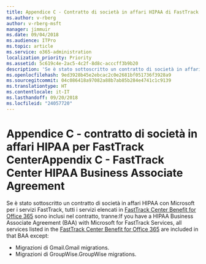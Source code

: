 ```yaml
---
title: Appendice C - Contratto di società in affari HIPAA di FastTrack Center
ms.author: v-rberg
author: v-rberg-msft
manager: jimmuir
ms.date: 09/04/2018
ms.audience: ITPro
ms.topic: article
ms.service: o365-administration
localization_priority: Priority
ms.assetid: 5c619c4e-2ac5-4c2f-8d8c-acccff3b9b20
description: 'Se è stato sottoscritto un contratto di società in affari HIPAA con Microsoft per i servizi FastTrack, tutti i servizi elencati in FastTrack Center Benefit for Office 365 sono inclusi nel contratto, tranne:'
ms.openlocfilehash: 9ed3928b45e2ebcac2c0e2681bf051736f3928a9
ms.sourcegitcommit: 04c086418a97082a88b7ab85b284e4741c1c9139
ms.translationtype: HT
ms.contentlocale: it-IT
ms.lasthandoff: 09/20/2018
ms.locfileid: "24057720"
---
```

# <a name="appendix-c---fasttrack-center-hipaa-business-associate-agreement"></a><span data-ttu-id="9f767-103">Appendice C - contratto di società in affari HIPAA per FastTrack Center</span><span class="sxs-lookup"><span data-stu-id="9f767-103">Appendix C - FastTrack Center HIPAA Business Associate Agreement</span></span>

<span data-ttu-id="9f767-104">Se è stato sottoscritto un contratto di società in affari HIPAA con Microsoft per i servizi FastTrack, tutti i servizi elencati in [FastTrack Center Benefit for Office 365](fasttrack-benefit-for-office-365.md) sono inclusi nel contratto, tranne:</span><span class="sxs-lookup"><span data-stu-id="9f767-104">If you have a HIPAA Business Associate Agreement (BAA) with Microsoft for FastTrack Services, all services listed in the [FastTrack Center Benefit for Office 365](fasttrack-benefit-for-office-365.md) are included in that BAA except:</span></span> 
  
- <span data-ttu-id="9f767-105">Migrazioni di Gmail.</span><span class="sxs-lookup"><span data-stu-id="9f767-105">Gmail migrations.</span></span>   
- <span data-ttu-id="9f767-106">Migrazioni di GroupWise.</span><span class="sxs-lookup"><span data-stu-id="9f767-106">GroupWise migrations.</span></span>
    

